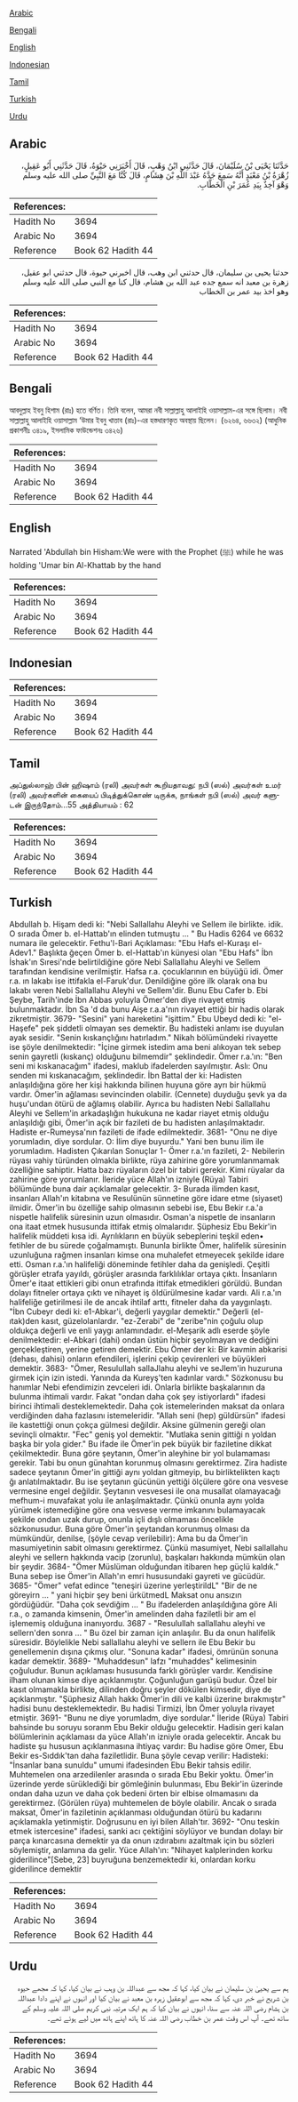 [Arabic](#arabic)

[Bengali](#bengali)

[English](#english)

[Indonesian](#indonesian)

[Tamil](#tamil)

[Turkish](#turkish)

[Urdu](#urdu)

## Arabic


<div dir="rtl" lang="ar" style={{fontSize:'larger',backgroundColor:'#f8f9fa',padding:20}}>
حَدَّثَنَا يَحْيَى بْنُ سُلَيْمَانَ، قَالَ حَدَّثَنِي ابْنُ وَهْبٍ، قَالَ أَخْبَرَنِي حَيْوَةُ، قَالَ حَدَّثَنِي أَبُو عَقِيلٍ، زُهْرَةُ بْنُ مَعْبَدٍ أَنَّهُ سَمِعَ جَدَّهُ عَبْدَ اللَّهِ بْنَ هِشَامٍ، قَالَ كُنَّا مَعَ النَّبِيِّ صلى الله عليه وسلم وَهْوَ آخِذٌ بِيَدِ عُمَرَ بْنِ الْخَطَّابِ‏.‏
</div>
<div style={{backgroundColor:'#f8f9fa',padding:20, marginBottom: 10}}><table> <thead> <tr> <th>References:</th> <th></th> </tr> </thead> <tbody><tr><td>Hadith No</td><td>3694</td></tr><tr><td>Arabic No</td><td>3694</td></tr><tr><td>Reference</td><td>Book 62 Hadith 44</td></tr></tbody></table></div>


<div dir="rtl" lang="ar" style={{fontSize:'larger',backgroundColor:'#f8f9fa',padding:20}}>
حدثنا يحيى بن سليمان، قال حدثني ابن وهب، قال اخبرني حيوة، قال حدثني ابو عقيل، زهرة بن معبد انه سمع جده عبد الله بن هشام، قال كنا مع النبي صلى الله عليه وسلم وهو اخذ بيد عمر بن الخطاب
</div>
<div style={{backgroundColor:'#f8f9fa',padding:20, marginBottom: 10}}><table> <thead> <tr> <th>References:</th> <th></th> </tr> </thead> <tbody><tr><td>Hadith No</td><td>3694</td></tr><tr><td>Arabic No</td><td>3694</td></tr><tr><td>Reference</td><td>Book 62 Hadith 44</td></tr></tbody></table></div>

## Bengali


<div dir="ltr" lang="bn" style={{fontSize:'larger',backgroundColor:'#f8f9fa',padding:20}}>
আবদুল্লাহ ইবনু হিশাম (রাঃ) হতে বর্ণিত। তিনি বলেন, আমরা নবী সাল্লাল্লাহু আলাইহি ওয়াসাল্লাম-এর সঙ্গে ছিলাম। নবী সাল্লাল্লাহু আলাইহি ওয়াসাল্লাম ‘উমার ইবনু খাত্তাব (রাঃ)-এর হস্তধারণকৃত অবস্থায় ছিলেন। (৬২৬৪, ৬৬৩২) (আধুনিক প্রকাশনীঃ ৩৪১৯, ইসলামিক ফাউন্ডেশনঃ ৩৪২৬)
</div>
<div style={{backgroundColor:'#f8f9fa',padding:20, marginBottom: 10}}><table> <thead> <tr> <th>References:</th> <th></th> </tr> </thead> <tbody><tr><td>Hadith No</td><td>3694</td></tr><tr><td>Arabic No</td><td>3694</td></tr><tr><td>Reference</td><td>Book 62 Hadith 44</td></tr></tbody></table></div>

## English


<div dir="ltr" lang="en" style={{fontSize:'larger',backgroundColor:'#f8f9fa',padding:20}}>
Narrated 'Abdullah bin Hisham:We were with the Prophet (ﷺ) while he was holding 'Umar bin Al-Khattab by the hand
</div>
<div style={{backgroundColor:'#f8f9fa',padding:20, marginBottom: 10}}><table> <thead> <tr> <th>References:</th> <th></th> </tr> </thead> <tbody><tr><td>Hadith No</td><td>3694</td></tr><tr><td>Arabic No</td><td>3694</td></tr><tr><td>Reference</td><td>Book 62 Hadith 44</td></tr></tbody></table></div>

## Indonesian


<div dir="ltr" lang="id" style={{fontSize:'larger',backgroundColor:'#f8f9fa',padding:20}}>

</div>
<div style={{backgroundColor:'#f8f9fa',padding:20, marginBottom: 10}}><table> <thead> <tr> <th>References:</th> <th></th> </tr> </thead> <tbody><tr><td>Hadith No</td><td>3694</td></tr><tr><td>Arabic No</td><td>3694</td></tr><tr><td>Reference</td><td>Book 62 Hadith 44</td></tr></tbody></table></div>

## Tamil


<div dir="ltr" lang="ta" style={{fontSize:'larger',backgroundColor:'#f8f9fa',padding:20}}>
அப்துல்லாஹ் பின் ஹிஷாம் (ரலி) அவர்கள் கூறியதாவது: நபி (ஸல்) அவர்கள் உமர் (ரலி) அவர்களின் கையைப் பிடித்துக்கொண் டிருக்க, நாங்கள் நபி (ஸல்) அவர் களுடன் இருந்தோம்...55 அத்தியாயம் : 62
</div>
<div style={{backgroundColor:'#f8f9fa',padding:20, marginBottom: 10}}><table> <thead> <tr> <th>References:</th> <th></th> </tr> </thead> <tbody><tr><td>Hadith No</td><td>3694</td></tr><tr><td>Arabic No</td><td>3694</td></tr><tr><td>Reference</td><td>Book 62 Hadith 44</td></tr></tbody></table></div>

## Turkish


<div dir="ltr" lang="tr" style={{fontSize:'larger',backgroundColor:'#f8f9fa',padding:20}}>
Abdullah b. Hişam dedi ki: "Nebi Sallallahu Aleyhi ve Sellem ile birlikte. idik. O sırada Ömer b. el-Hattab'ın elinden tutmuştu ... " Bu Hadis 6264 ve 6632 numara ile gelecektir. Fethu'l-Bari Açıklaması: "Ebu Hafs el-Kuraşı el-Adev1." Başlıkta ğeçen Ömer b. el-Hattab'ın künyesi olan "Ebu Hafs" İbn İshak'ın Sıresi'nde belirtildiğine göre Nebi Sallallahu Aleyhi ve Sellem tarafından kendisine verilmiştir. Hafsa r.a. çocuklarının en büyüğü idi. Ömer r.a. ın lakabı ise ittifakla el-Faruk'dur. Denildiğine göre ilk olarak ona bu lakabı veren Nebi Sallallahu Aleyhi ve Sellem'dir. Bunu Ebu Cafer b. Ebi Şeybe, Tarih'inde İbn Abbas yoluyla Ömer'den diye rivayet etmiş bulunmaktadır. İbn Sa 'd da bunu Aişe r.a.a'nın rivayet ettiği bir hadis olarak zikretmiştir. 3679- "Sesini" yani hareketini "işittim." Ebu Ubeyd dedi ki: "el-Haşefe" pek şiddetli olmayan ses demektir. Bu hadisteki anlamı ise duyulan ayak sesidir. "Senin kıskançlığını hatırladım." Nikah bölümündeki rivayette ise şöyle denilmektedir: "İçine girmek istedim ama beni alıkoyan tek sebep senin gayretli (kıskanç) olduğunu bilmemdir" şeklindedir. Ömer r.a.'ın: "Ben seni mi kıskanacağım" ifadesi, maklub ifadelerden sayılmıştır. Aslı: Onu senden mi kıskanacağım, şeklindedir. İbn Battal der ki: Hadisten anlaşıldığına göre her kişi hakkında bilinen huyuna göre ayrı bir hükmü vardır. Ömer'in ağlaması sevincinden olabilir. (Cennete) duyduğu şevk ya da huşu'undan ötürü de ağlamış olabilir. Ayrıca bu hadisten Nebi Sallallahu Aleyhi ve Sellem'in arkadaşlığın hukukuna ne kadar riayet etmiş olduğu anlaşıldığı gibi, Ömer'in açık bir fazileti de bu hadisten anlaşılmaktadır. Hadiste er-Rumeysa'nın fazileti de ifade edilmektedir. 3681- "Onu ne diye yorumladın, diye sordular. O: İlim diye buyurdu." Yani ben bunu ilim ile yorumladım. Hadisten Çıkarılan Sonuçlar 1- Ömer r.a.'ın fazileti, 2- Nebilerin rüyası vahiy türünden olmakla birlikte, rüya zahirine göre yorumlanmamak özelliğine sahiptir. Hatta bazı rüyaların özel bir tabiri gerekir. Kimi rüyalar da zahirine göre yorumlanır. İleride yüce Allah'ın izniyle (Rüya) Tabiri bölümünde buna dair açıklamalar gelecektir. 3- Burada ilimden kasıt, insanları Allah'ın kitabına ve Resulünün sünnetine göre idare etme (siyaset) ilmidir. Ömer'in bu özelliğe sahip olmasının sebebi ise, Ebu Bekir r.a.'a nispetle halifelik süresinin uzun olmasıdır. Osman'a nispetle de insanların ona itaat etmek hususunda ittifak etmiş olmalarıdır. Şüphesiz Ebu Bekir'in halifelik müddeti kısa idi. Ayrılıkların en büyük sebeplerini teşkil eden• fetihler de bu sürede çoğalmamıştı. Bununla birlikte Ömer, halifelik süresinin uzunluğuna rağmen insanları kimse ona muhalefet etmeyecek şekilde idare etti. Osman r.a.'ın halifeliği döneminde fetihler daha da genişledi. Çeşitli görüşler etrafa yayıldı, görüşler arasında farklılıklar ortaya çıktı. İnsanların Ömer'e itaat ettikleri gibi onun etrafında ittifak etmedikleri görüldü. Bundan dolayı fitneler ortaya çıktı ve nihayet iş öldürülmesine kadar vardı. Ali r.a.'ın halifeliğe getirilmesi ile de ancak ihtilaf arttı, fitneler daha da yaygınlaştı. "İbn Cubeyr dedi ki: e1-Abkar'i, değerli yaygılar demektir." Değerli (el-ıtak)den kasıt, güzelolanlardır. "ez-Zerabi" de "zeribe"nin çoğulu olup oldukça değerli ve enli yaygı anlamındadır. el-Meşarik adlı eserde şöyle denilmektedir: el-Abkari (dahi) ondan üstün hiçbir şeyolmayan ve dediğini gerçekleştiren, yerine getiren demektir. Ebu Ömer der ki: Bir kavmin abkarisi (dehası, dahisi) onların efendileri, işlerini çekip çevirenleri ve büyükleri demektir. 3683- "Ömer, Resulullah sallaJlahu aleyhi ve seJlem'in huzuruna girmek için izin istedi. Yanında da Kureyş'ten kadınlar vardı." Sözkonusu bu hanımlar Nebi efendimizin zevceleri idi. Onlarla birlikte başkalarının da bulunma ihtimali vardır. Fakat "ondan daha çok şey istiyorlardı" ifadesi birinci ihtimali desteklemektedir. Daha çok istemelerinden maksat da onlara verdiğinden daha fazlasını istemeleridir. "Allah seni (hep) güldürsün" ifadesi ile kastettiği onun çokça gülmesi değildir. Aksine gülmenin gereği olan sevinçli olmaktır. "Fec" geniş yol demektir. "Mutlaka senin gittiği n yoldan başka bir yola gider." Bu ifade ile Ömer'in pek büyük bir faziletine dikkat çekilmektedir. Buna göre şeytanın, Ömer'in aleyhine bir yol bulamaması gerekir. Tabi bu onun günahtan korunmuş olmasını gerektirmez. Zira hadiste sadece şeytanın Ömer'in gittiği aynı yoldan gitmeyip, bu birliktelikten kaçtı ğı anlatılmaktadır. Bu ise şeytanın gücünün yettiği ölçülere göre ona vesvese vermesine engel değildir. Şeytanın vesvesesi ile ona musallat olamayacağı mefhum-i muvafakat yolu ile anlaşılmaktadır. Çünkü onunla aynı yolda yürümek istemediğine göre ona vesvese verme imkanını bulamayacak şekilde ondan uzak durup, onunla içli dışlı olmaması öncelikle sözkonusudur. Buna göre Ömer'in şeytandan korunmuş olması da mümkündür, denilse, (şöyle cevap verilebilir): Ama bu da Ömer'in masumiyetinin sabit olmasını gerektirmez. Çünkü masumiyet, Nebi sallallahu aleyhi ve sellern hakkında vacip (zorunlu), başkaları hakkında mümkün olan bir şeydir. 3684- "Ömer Müslüman olduğundan itibaren hep güçlü kaldık." Buna sebep ise Ömer'in Allah'ın emri hususundaki gayreti ve gücüdür. 3685- "Ömer" vefat edince "teneşiri üzerine yerleştirildL" "Bir de ne göreyirn ... " yani hiçbir şey beni ürkütmedL Maksat onu ansızın gördüğüdür. "Daha çok sevdiğim ... " Bu ifadelerden anlaşıldığına göre Ali r.a., o zamanda kimsenin, Ömer'in amelinden daha faziletli bir am el işlememiş olduğuna inanıyordu. 3687 - "Resulullah sallallahu aleyhi ve sellern'den sonra ... " Bu özel bir zaman için anlaşılır. Bu da onun halifelik süresidir. Böylelikle Nebi sallallahu aleyhi ve sellern ile Ebu Bekir bu genellemenin dışına çıkmış olur. "Sonuna kadar" ifadesi, ömrünün sonuna kadar demektir. 3689- "Muhaddesun" lafzı "muhaddes" kelimesinin çoğuludur. Bunun açıklaması hususunda farklı görüşler vardır. Kendisine ilham olunan kimse diye açıklanmıştır. Çoğunluğun garüşü budur. Özel bir kasıt olmamakla birlikte, dilinden doğru şeyler dökülen kimsedir, diye de açıklanmıştır. "Şüphesiz Allah hakkı Ömer'in dili ve kalbi üzerine bırakmıştır" hadisi bunu desteklemektedir. Bu hadisi Tirmizi, İbn Ömer yoluyla rivayet etmiştir. 3691- "Bunu ne diye yorumladm, diye sordular." İleride (Rüya) Tabiri bahsinde bu soruyu soranm Ebu Bekir olduğu gelecektir. Hadisin geri kalan bölümlerinin açıklaması da yüce Allah'ın izniyle orada gelecektir. Ancak bu hadiste şu hususun açıklanmasına ihtiyaç vardır: Bu hadise göre Omer, Ebu Bekir es-Sıddık'tan daha faziletlidir. Buna şöyle cevap verilir: Hadisteki: "İnsanlar bana sunuldu" umumi ifadesinden Ebu Bekir tahsis edilir. Muhtemelen ona arzedilenler arasında o sırada Ebu Bekir yoktu. Ömer'in üzerinde yerde sürüklediği bir gömleğinin bulunması, Ebu Bekir'in üzerinde ondan daha uzun ve daha çok bedeni örten bir elbise olmamasını da gerektirmez. (Görülen rüya) muhtemelen de böyle olabilir. Ancak o sırada maksat, Ömer'in faziletinin açıklanması olduğundan ötürü bu kadarını açıklamakla yetinmiştir. Doğrusunu en iyi bilen Allah'tır. 3692- "Onu teskin etmek istercesine" ifadesi, sanki acı çektiğini söylüyor ve bundan dolayı bir parça kınarcasına demektir ya da onun ızdırabını azaltmak için bu sözleri söylemiştir, anlamına da gelir. Yüce Allah'ın: "Nihayet kalplerinden korku giderilince"[Sebe, 23] buyruğuna benzemektedir ki, onlardan korku giderilince demektir
</div>
<div style={{backgroundColor:'#f8f9fa',padding:20, marginBottom: 10}}><table> <thead> <tr> <th>References:</th> <th></th> </tr> </thead> <tbody><tr><td>Hadith No</td><td>3694</td></tr><tr><td>Arabic No</td><td>3694</td></tr><tr><td>Reference</td><td>Book 62 Hadith 44</td></tr></tbody></table></div>

## Urdu


<div dir="rtl" lang="ur" style={{fontSize:'larger',backgroundColor:'#f8f9fa',padding:20}}>
ہم سے یحییٰ بن سلیمان نے بیان کیا، کہا کہ مجھ سے عبداللہ بن وہب نے بیان کیا، کہا کہ مجھے حیوہ بن شریح نے خبر دی، کہا کہ مجھ سے ابوعقیل زہرہ بن معبد نے بیان کیا اور انہوں نے اپنے دادا عبداللہ بن ہشام رضی اللہ عنہ سے سنا، انہوں نے بیان کیا کہ ہم ایک مرتبہ نبی کریم صلی اللہ علیہ وسلم کے ساتھ تھے۔ آپ اس وقت عمر بن خطاب رضی اللہ عنہ کا ہاتھ اپنے ہاتھ میں لیے ہوئے تھے۔
</div>
<div style={{backgroundColor:'#f8f9fa',padding:20, marginBottom: 10}}><table> <thead> <tr> <th>References:</th> <th></th> </tr> </thead> <tbody><tr><td>Hadith No</td><td>3694</td></tr><tr><td>Arabic No</td><td>3694</td></tr><tr><td>Reference</td><td>Book 62 Hadith 44</td></tr></tbody></table></div>